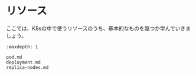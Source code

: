 # リソース

ここでは、K8sの中で使うリソースのうち、基本的なものを幾つか学んでいきましょう。

```{toctree}
:maxdepth: 1

pod.md
deployment.md
replica-nodes.md
```

